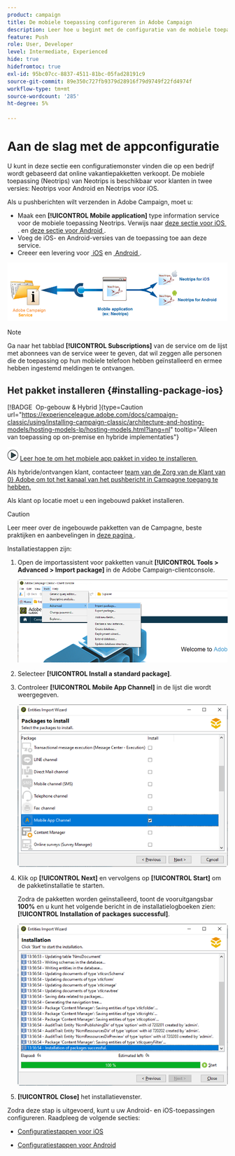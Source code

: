 ```yaml
---
product: campaign
title: De mobiele toepassing configureren in Adobe Campaign
description: Leer hoe u begint met de configuratie van de mobiele toepassing
feature: Push
role: User, Developer
level: Intermediate, Experienced
hide: true
hidefromtoc: true
exl-id: 95bc07cc-8837-4511-81bc-05fad28191c9
source-git-commit: 89e350c727fb9379d28916f79d9749f22fd4974f
workflow-type: tm+mt
source-wordcount: '285'
ht-degree: 5%

---
```


# Aan de slag met de appconfiguratie



U kunt in deze sectie een configuratiemonster vinden die op een bedrijf wordt gebaseerd dat online vakantiepakketten verkoopt. De mobiele toepassing (Neotrips) van Neotrips is beschikbaar voor klanten in twee versies: Neotrips voor Android en Neotrips voor iOS.

Als u pushberichten wilt verzenden in Adobe Campaign, moet u:

* Maak een **[!UICONTROL Mobile application]** type information service voor de mobiele toepassing Neotrips. Verwijs naar [&#x200B; deze sectie voor iOS &#x200B;](configuring-the-mobile-application.md#configuring-ios-service). en [&#x200B; deze sectie voor Android &#x200B;](configuring-the-mobile-application-android.md#configuring-android-service).
* Voeg de iOS- en Android-versies van de toepassing toe aan deze service.
* Creeer een levering voor [&#x200B; iOS &#x200B;](create-notifications-ios.md) en [&#x200B; Android &#x200B;](create-notifications-android.md).

![](assets/nmac_service_diagram.png)

>[!NOTE]
>
>Ga naar het tabblad **[!UICONTROL Subscriptions]** van de service om de lijst met abonnees van de service weer te geven, dat wil zeggen alle personen die de toepassing op hun mobiele telefoon hebben geïnstalleerd en ermee hebben ingestemd meldingen te ontvangen.

## Het pakket installeren {#installing-package-ios}

[!BADGE &#x200B; Op-gebouw &amp; Hybrid &#x200B;]{type=Caution url="https://experienceleague.adobe.com/docs/campaign-classic/using/installing-campaign-classic/architecture-and-hosting-models/hosting-models-lp/hosting-models.html?lang=nl" tooltip="Alleen van toepassing op on-premise en hybride implementaties"}

![](assets/do-not-localize/how-to-video.png) [&#x200B; Leer hoe te om het mobiele app pakket in video te installeren &#x200B;](https://experienceleague.adobe.com/docs/campaign-classic-learn/tutorials/sending-messages/push-channel/installing-the-mobile-app-channel.html?lang=nl-NL#sending-messages)

Als hybride/ontvangen klant, contacteer [&#x200B; team van de Zorg van de Klant van 0&rbrace; Adobe om tot het kanaal van het pushbericht in Campagne toegang te hebben.](https://helpx.adobe.com/nl/enterprise/admin-guide.html/enterprise/using/support-for-experience-cloud.ug.html)

Als klant op locatie moet u een ingebouwd pakket installeren.

>[!CAUTION]
>
>Leer meer over de ingebouwde pakketten van de Campagne, beste praktijken en aanbevelingen in [&#x200B; deze pagina &#x200B;](../../installation/using/installing-campaign-standard-packages.md).

Installatiestappen zijn:

1. Open de importassistent voor pakketten vanuit **[!UICONTROL Tools > Advanced > Import package]** in de Adobe Campaign-clientconsole.

   ![](assets/package_ios.png)

1. Selecteer **[!UICONTROL Install a standard package]**.

1. Controleer **[!UICONTROL Mobile App Channel]** in de lijst die wordt weergegeven.

   ![](assets/package_ios_2.png)

1. Klik op **[!UICONTROL Next]** en vervolgens op **[!UICONTROL Start]** om de pakketinstallatie te starten.

   Zodra de pakketten worden geïnstalleerd, toont de vooruitgangsbar **100%** en u kunt het volgende bericht in de installatielogboeken zien: **[!UICONTROL Installation of packages successful]**.

   ![](assets/package_ios_3.png)

1. **[!UICONTROL Close]** het installatievenster.

Zodra deze stap is uitgevoerd, kunt u uw Android- en iOS-toepassingen configureren.
Raadpleeg de volgende secties:

* [Configuratiestappen voor iOS](configuring-the-mobile-application.md)

* [Configuratiestappen voor Android](configuring-the-mobile-application-android.md)
